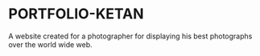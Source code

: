 # PORTFOLIO-KETAN
A website created for a photographer for displaying his best photographs over the world wide web.
